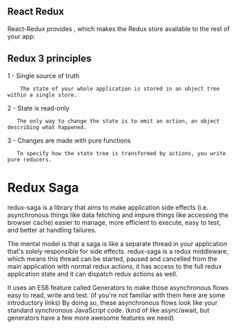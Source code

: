 
## React Redux

React-Redux provides <Provider />, which makes the Redux store available to the rest of your app:


## Redux 3 principles 

1 - Single source of truth

        The state of your whole application is stored in an object tree within a single store.
        

2 - State is read-only

       The only way to change the state is to emit an action, an object describing what happened.
       

3 - Changes are made with pure functions

       To specify how the state tree is transformed by actions, you write pure reducers.
       

# Redux Saga

redux-saga is a library that aims to make application side effects (i.e. asynchronous things like data fetching and impure things like accessing the browser cache) easier to manage, more efficient to execute, easy to test, and better at handling failures.


The mental model is that a saga is like a separate thread in your application that's solely responsible for side effects. redux-saga is a redux middleware, which means this thread can be started, paused and cancelled from the main application with normal redux actions, it has access to the full redux application state and it can dispatch redux actions as well.


It uses an ES6 feature called Generators to make those asynchronous flows easy to read, write and test. (if you're not familiar with them here are some introductory links) By doing so, these asynchronous flows look like your standard synchronous JavaScript code. (kind of like async/await, but generators have a few more awesome features we need)